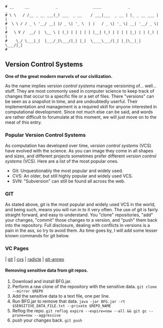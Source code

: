```text
# __     __            _                ____            _             _
# \ \   / /__ _ __ ___(_) ___  _ __    / ___|___  _ __ | |_ _ __ ___ | |
#  \ \ / / _ \ '__/ __| |/ _ \| '_ \  | |   / _ \| '_ \| __| '__/ _ \| |
#   \ V /  __/ |  \__ \ | (_) | | | | | |__| (_) | | | | |_| | | (_) | |
#    \_/ \___|_|  |___/_|\___/|_| |_|  \____\___/|_| |_|\__|_|  \___/|_|
#
```

## Version Control Systems

**One of the great modern marvels of our civilization.**

As the name implies _version control systems_ manage versioning of... well... stuff.
They are most commonly used in computer science to keep track of changes that occur to a specific file
or a set of files. There "versions" can be seen as a snapshot in time, and are undoubtedly userful. Their
implementation and management is a required skill for anyone interested in computational development. Since
not much else can be said, and words are rather difficult to forumulate at this moment, we will just move on
to the meat of this entry.

### Popular Version Control Systems

As computation has developed over time, _version control systems_ (VCS) have evolved with the science. As you can
image they come in all shapes and sizes, and different projects sometimes prefer different _version control
systems_ (VCS). Here are a list of the most popular ones.

- Git: Unquestionably the most popular and widely used.
- CVS: An older, but still highly popular and widely used VCS.
- SVN: "Subversion" can still be found all across the web.

### GIT

As stated above, git is the most popular and widely used VCS in the world, and being such, means you will run
in to it very often. The use of git is fairly straight forward, and easy to understand. You "clone"
repositories, "add" your changes, "commit" those changes to a version, and "push" them back into the
repository. Full disclosure, dealing with conflicts in versions is a pain in the ass, so try to avoid them. As
time goes by, I will add some lesser known commands for git below.

### VC Pages

| [git](git) | [cvs](cvs) | [radicle](radicle) | [git-annex](git-annex)

#### Removing sensitive data from git repos.

1. Download and install BFG.jar.
2. Perform a raw clone of the repository with the sensitive data. `git clone --mirror $REPO`
3. Add the sensitive data to a text file, one per line.
4. Run BFG.jar to remove that data. `java -jar BFG.jar -rt $SENSITIVE_DATA_FILE.txt --private $REPO_NAME`
5. Reflog the repo. `git reflog expire --expire=now --all && git gc --prune=now --aggressive`
6. push your changes back. `git push`

